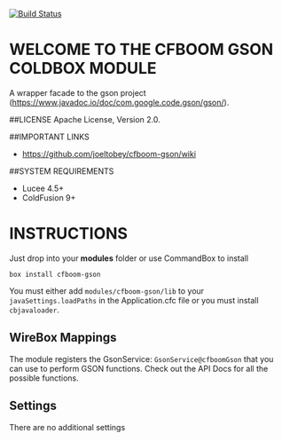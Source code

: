 [![Build Status](https://api.travis-ci.org/joeltobey/cfboom-gson.svg?branch=development)](https://travis-ci.org/joeltobey/cfboom-gson)

# WELCOME TO THE CFBOOM GSON COLDBOX MODULE
A wrapper facade to the gson project (https://www.javadoc.io/doc/com.google.code.gson/gson/).

##LICENSE
Apache License, Version 2.0.

##IMPORTANT LINKS
- https://github.com/joeltobey/cfboom-gson/wiki

##SYSTEM REQUIREMENTS
- Lucee 4.5+
- ColdFusion 9+

# INSTRUCTIONS
Just drop into your **modules** folder or use CommandBox to install

`box install cfboom-gson`

You must either add `modules/cfboom-gson/lib` to your `javaSettings.loadPaths` in the Application.cfc file or you must install `cbjavaloader`.

## WireBox Mappings
The module registers the GsonService: `GsonService@cfboomGson` that you can use to perform GSON functions. Check out the API Docs for all the possible functions.

## Settings
There are no additional settings
